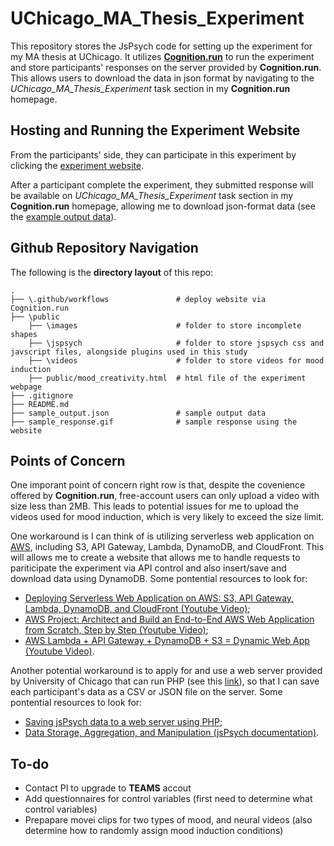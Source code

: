 # UChicago_MA_Thesis_Experiment
This repository stores the JsPsych code for setting up the experiment for my MA thesis at UChicago. It utilizes [**Cognition.run**](https://www.cognition.run/) to run the experiment and store participants' responses on the server provided by **Cognition.run**. This allows users to download the data in json format by navigating to the *UChicago_MA_Thesis_Experiment* task section in my **Cognition.run** homepage.

## Hosting and Running the Experiment Website
From the participants' side, they can participate in this experiment by clicking the [experiment website](https://kvpbgcbdhz.cognition.run).

After a participant complete the experiment, they submitted response will be available on *UChicago_MA_Thesis_Experiment* task section in my **Cognition.run** homepage, allowing me to download json-format data (see the [example output data](sample_output.json)).

## Github Repository Navigation
The following is the **directory layout** of this repo:

    .
    ├── \.github/workflows               # deploy website via Cognition.run       
    ├── \public
        ├── \images                      # folder to store incomplete shapes
        ├── \jspsych                     # folder to store jspsych css and javscript files, alongside plugins used in this study
        ├── \videos                      # folder to store videos for mood induction
        ├── public/mood_creativity.html  # html file of the experiment webpage
    ├── .gitignore
    ├── README.md
    ├── sample_output.json               # sample output data
    ├── sample_response.gif              # sample response using the website

## Points of Concern
One imporant point of concern right row is that, despite the covenience offered by **Cognition.run**, free-account users can only upload a video with size less than 2MB. This leads to potential issues for me to upload the videos used for mood induction, which is very likely to exceed the size limit. 

One workaround is I can think of is utilizing serverless web application on [AWS](https://aws.amazon.com/free/webapps/?gclid=CjwKCAjw0YGyBhByEiwAQmBEWnM9sV53l-OWSyEKQyv-kAG2KBINRIsA7x-uipJRll8sgzetWVttVBoCAFIQAvD_BwE&trk=6f75e631-3b71-4d44-a71d-d557bcd37563&sc_channel=ps&ef_id=CjwKCAjw0YGyBhByEiwAQmBEWnM9sV53l-OWSyEKQyv-kAG2KBINRIsA7x-uipJRll8sgzetWVttVBoCAFIQAvD_BwE:G:s&s_kwcid=AL!4422!3!531871356401!p!!g!!hosting%20site!2038938166!74770369169), including S3, API Gateway, Lambda, DynamoDB, and CloudFront. This will allows me to create a website that allows me to handle requests to pariticipate the experiment via API control and also insert/save and download data using DynamoDB. Some pontential resources to look for:
- [Deploying Serverless Web Application on AWS: S3, API Gateway, Lambda, DynamoDB, and CloudFront (Youtube Video)](https://www.youtube.com/watch?v=pK52mfm69i0);
- [AWS Project: Architect and Build an End-to-End AWS Web Application from Scratch, Step by Step (Youtube Video)](https://www.youtube.com/watch?v=7m_q1ldzw0U);
- [AWS Lambda + API Gateway + DynamoDB + S3 = Dynamic Web App (Youtube Video)](https://www.youtube.com/watch?v=PzNQXYWQQ7c).

Another potential workaround is to apply for and use a web server provided by University of Chicago that can run PHP (see this [link](https://websites.uchicago.edu/website-options/self-service/)), so that I can save each participant's data as a CSV or JSON file on the server. Some pontential resources to look for: 
- [Saving jsPsych data to a web server using PHP](https://kywch.github.io/jsPsych-in-Qualtrics/save-php/);
- [Data Storage, Aggregation, and Manipulation (jsPsych documentation)](https://www.jspsych.org/7.0/overview/data/).

## To-do
- Contact PI to upgrade to **TEAMS** accout
- Add questionnaires for control variables (first need to determine what control variables)
- Prepapare movei clips for two types of mood, and neural videos (also determine how to randomly assign mood induction conditions)